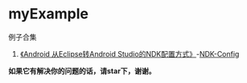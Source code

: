 # myExample

例子合集

1. [《Android 从Eclipse转Android Studio的NDK配置方式》](http://www.jianshu.com/p/ef908f46d77c)-[NDK-Config](https://github.com/a483210/myExample/blob/master/NDK-Config)

**如果它有解决你的问题的话，请star下，谢谢。**
